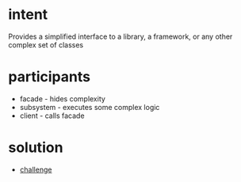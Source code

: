 # intent

Provides a simplified interface to a library, a framework, or any other complex set of classes

# participants

- facade - hides complexity
- subsystem - executes some complex logic
- client - calls facade

# solution

- [challenge](../../../../design-patterns/src/main/java/com/sda/patterns/structural/facade/challenge/Client.java)
